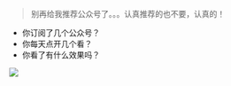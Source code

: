 
> 别再给我推荐公众号了。。。认真推荐的也不要，认真的！

- 你订阅了几个公众号？
- 你每天点开几个看？
- 你看了有什么效果吗？

![](https://tjj006-1302037511.cos.ap-shanghai.myqcloud.com/2020/05/17/15896867220829.jpg)
